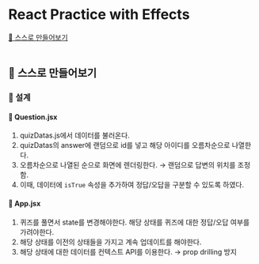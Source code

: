 # React Practice with Effects

[📌 스스로 만들어보기](#📌-스스로-만들어보기)<br>
<br>

## 📌 스스로 만들어보기

### 📖 설계

#### 💎 Question.jsx

1. quizDatas.js에서 데이터를 불러온다.
2. quizDatas의 answer에 랜덤으로 id를 넣고 해당 아이디를 오름차순으로 나열한다.
3. 오름차순으로 나열된 순으로 화면에 렌더링한다. &rarr; 랜덤으로 답변의 위치를 조정함.
4. 이때, 데이터에 `isTrue` 속성을 추가하여 정답/오답을 구분할 수 있도록 하였다.

#### 💎 App.jsx

1. 퀴즈를 풀면서 state를 변경해야한다. 해당 상태를 퀴즈에 대한 정답/오답 여부를 가려야한다.
2. 해당 상태를 이전의 상태들을 가지고 계속 업데이트를 해야한다.
3. 해당 상태에 대한 데이터를 컨텍스트 API를 이용한다. &rarr; prop drilling 방지